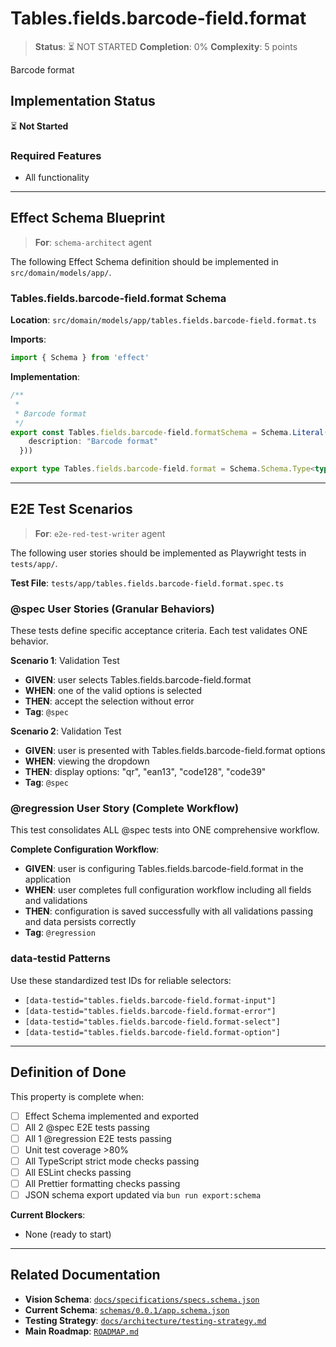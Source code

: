 # Tables.fields.barcode-field.format

> **Status**: ⏳ NOT STARTED
> **Completion**: 0%
> **Complexity**: 5 points

Barcode format

## Implementation Status

⏳ **Not Started**

### Required Features

- All functionality

---

## Effect Schema Blueprint

> **For**: `schema-architect` agent

The following Effect Schema definition should be implemented in `src/domain/models/app/`.

### Tables.fields.barcode-field.format Schema

**Location**: `src/domain/models/app/tables.fields.barcode-field.format.ts`

**Imports**:

```typescript
import { Schema } from 'effect'
```

**Implementation**:

```typescript
/**
 *
 * Barcode format
 */
export const Tables.fields.barcode-field.formatSchema = Schema.Literal("qr", "ean13", "code128", "code39").pipe(Schema.annotations({
    description: "Barcode format"
  }))

export type Tables.fields.barcode-field.format = Schema.Schema.Type<typeof Tables.fields.barcode-field.formatSchema>
```

---

## E2E Test Scenarios

> **For**: `e2e-red-test-writer` agent

The following user stories should be implemented as Playwright tests in `tests/app/`.

**Test File**: `tests/app/tables.fields.barcode-field.format.spec.ts`

### @spec User Stories (Granular Behaviors)

These tests define specific acceptance criteria. Each test validates ONE behavior.

**Scenario 1**: Validation Test

- **GIVEN**: user selects Tables.fields.barcode-field.format
- **WHEN**: one of the valid options is selected
- **THEN**: accept the selection without error
- **Tag**: `@spec`

**Scenario 2**: Validation Test

- **GIVEN**: user is presented with Tables.fields.barcode-field.format options
- **WHEN**: viewing the dropdown
- **THEN**: display options: "qr", "ean13", "code128", "code39"
- **Tag**: `@spec`

### @regression User Story (Complete Workflow)

This test consolidates ALL @spec tests into ONE comprehensive workflow.

**Complete Configuration Workflow**:

- **GIVEN**: user is configuring Tables.fields.barcode-field.format in the application
- **WHEN**: user completes full configuration workflow including all fields and validations
- **THEN**: configuration is saved successfully with all validations passing and data persists correctly
- **Tag**: `@regression`

### data-testid Patterns

Use these standardized test IDs for reliable selectors:

- `[data-testid="tables.fields.barcode-field.format-input"]`
- `[data-testid="tables.fields.barcode-field.format-error"]`
- `[data-testid="tables.fields.barcode-field.format-select"]`
- `[data-testid="tables.fields.barcode-field.format-option"]`

---

## Definition of Done

This property is complete when:

- [ ] Effect Schema implemented and exported
- [ ] All 2 @spec E2E tests passing
- [ ] All 1 @regression E2E tests passing
- [ ] Unit test coverage >80%
- [ ] All TypeScript strict mode checks passing
- [ ] All ESLint checks passing
- [ ] All Prettier formatting checks passing
- [ ] JSON schema export updated via `bun run export:schema`

**Current Blockers**:

- None (ready to start)

---

## Related Documentation

- **Vision Schema**: [`docs/specifications/specs.schema.json`](../specs.schema.json)
- **Current Schema**: [`schemas/0.0.1/app.schema.json`](../../schemas/0.0.1/app.schema.json)
- **Testing Strategy**: [`docs/architecture/testing-strategy.md`](../../architecture/testing-strategy.md)
- **Main Roadmap**: [`ROADMAP.md`](../../../ROADMAP.md)
